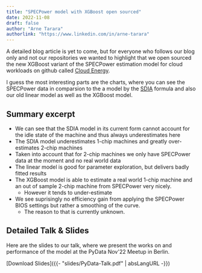 ```yaml
---
title: "SPECPower model with XGBoost open sourced"
date: 2022-11-08
draft: false
author: "Arne Tarara"
authorlink: "https://www.linkedin.com/in/arne-tarara"
---
```


A detailed blog article is yet to come, but for everyone who follows our
blog only and not our repositories we wanted to highlight that we open sourced
the new XGBoost variant of the SPECPower estimation model for cloud workloads on github called [Cloud Energy](https://github.com/green-coding-solutions/cloud-energy).

I guess the most interesting parts are the charts, where you can see the
SPECPower data in comparsion to the a model by the [SDIA](https://www.sdialliance.org) formula and also our
old linear model as well as the XGBoost model.

## Summary excerpt

- We can see that the SDIA model in its current form cannot account for the idle state of the machine and thus always underestimates here
- The SDIA model underestimates 1-chip machines and greatly over-estimates 2-chip machines
- Taken into account that for 2-chip machines we only have SPECPower data at the moment and no real world data
- The linear model is good for parameter exploration, but delivers badly fitted results
- The XGBoost model is able to estimate a real world 1-chip machine and an out of sample 2-chip machine from SPECPower very nicely.
    + However it tends to under-estimate
- We see suprisingly no efficiency gain from applying the SPECPower BIOS settings but rather a smoothing of the curve.
    + The reason to that is currently unknown.

## Detailed Talk & Slides
Here are the slides to our talk, where we present the works on and performance of the model
at the PyData Nov'22 Meetup in Berlin.

[Download Slides]({{- "slides/PyData-Talk.pdf" | absLangURL -}})